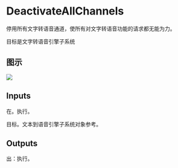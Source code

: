 # DeactivateAllChannels

停用所有文字转语音通道，使所有对文字转语音功能的请求都无能为力。

目标是文字转语音引擎子系统

## 图示

![]($-20221218-21112961.png)

## Inputs

在。执行。

目标。文本到语音引擎子系统对象参考。  

## Outputs

出：执行。
